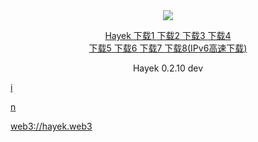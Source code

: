 


<div style="text-align:center"><a href="/cn/hayek.html" > <img src="/imgs/128.png" /></a></div>
<p align="center">
<a href="http://178.18.242.172/ipns/k51qzi5uqu5dk1vuvvrl4m6285idnfrjo5xj5d1xsf48k63nqfi3eeuqgubr6y/fdroid/release/hayek-fdroid-arm64-v8a-release.apk" > Hayek  下载1 </a>
<a href="http://185.8.166.154/ipns/k51qzi5uqu5dk1vuvvrl4m6285idnfrjo5xj5d1xsf48k63nqfi3eeuqgubr6y/fdroid/release/hayek-fdroid-arm64-v8a-release.apk" > 下载2 </a>
<a href="http://91.107.200.167:8080/ipns/k51qzi5uqu5dk1vuvvrl4m6285idnfrjo5xj5d1xsf48k63nqfi3eeuqgubr6y/fdroid/release/hayek-fdroid-arm64-v8a-release.apk" > 下载3 </a>
<a href="http://46.101.242.131:8080/ipns/k51qzi5uqu5dk1vuvvrl4m6285idnfrjo5xj5d1xsf48k63nqfi3eeuqgubr6y/fdroid/release/hayek-fdroid-arm64-v8a-release.apk" > 下载4 </a><br>
<a href="http://3.130.34.197:8080/ipns/k51qzi5uqu5dk1vuvvrl4m6285idnfrjo5xj5d1xsf48k63nqfi3eeuqgubr6y/fdroid/release/hayek-fdroid-arm64-v8a-release.apk" > 下载5 </a>
<a href="http://46.4.226.207:8080/ipns/k51qzi5uqu5dk1vuvvrl4m6285idnfrjo5xj5d1xsf48k63nqfi3eeuqgubr6y/fdroid/release/hayek-fdroid-arm64-v8a-release.apk" > 下载6 </a>
<a href="https://t.hayek.link/fdroid/release/hayek-fdroid-arm64-v8a-release.apk" > 下载7 </a>
  <a href="http://ubuntu.4fff.com/fdroid/release/hayek-fdroid-arm64-v8a-release.apk" > 下载8(IPv6高速下载) </a>
</p>
<p align="center">Hayek 0.2.10 dev
</p>

<a href="ipfs://QmXDPFVN6eevj5fbY6wmPozxK2sXJcNzT3ADWEjr3Et329/down.html" > i </a>

<a href="IPns://k51qzi5uqu5dk1vuvvrl4m6285idnfrjo5xj5d1xsf48k63nqfi3eeuqgubr6y/" > n </a>

<a href="web3://hayek.web3/">web3://hayek.web3</a>
